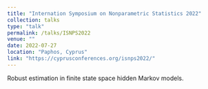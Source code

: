 ```yaml
---
title: "Internation Symposium on Nonparametric Statistics 2022"
collection: talks
type: "talk"
permalink: /talks/ISNPS2022
venue: ""
date: 2022-07-27
location: "Paphos, Cyprus"
link: "https://cyprusconferences.org/isnps2022/"
---
```


Robust estimation in finite state space hidden Markov models.
